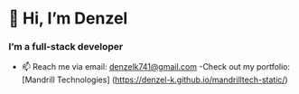 # 👋 Hi, I’m Denzel 
### I’m a full-stack developer

- 📫 Reach me via email: denzelk741@gmail.com
-Check out my portfolio: [Mandrill Technologies] (https://denzel-k.github.io/mandrilltech-static/)
